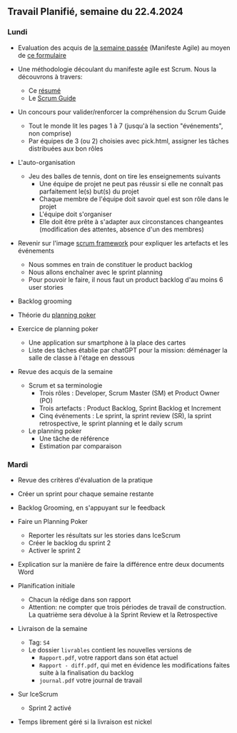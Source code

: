 ## Travail Planifié, semaine du 22.4.2024

### Lundi 

- Evaluation des acquis de [la semaine passée](2024-16.md) (Manifeste Agile) au moyen de [ce formulaire](https://forms.office.com/e/7qG5x6Te7m)
- Une méthodologie découlant du manifeste agile est Scrum. Nous la découvrons à travers:
  - Ce [résumé](../Supports/scrum.pdf)
  - Le [Scrum Guide](../Supports/2020-Scrum-Guide-French.pdf)

- Un concours pour valider/renforcer la compréhension du Scrum Guide
  - Tout le monde lit les pages 1 à 7 (jusqu'à la section "événements", non comprise)
  - Par équipes de 3 (ou 2) choisies avec pick.html, assigner les tâches distribuées aux bon rôles

- L'auto-organisation
  - Jeu des balles de tennis, dont on tire les enseignements suivants
    - Une équipe de projet ne peut pas réussir si elle ne connaît pas parfaitement le(s) but(s) du projet
    - Chaque membre de l'équipe doit savoir quel est son rôle dans le projet
    - L'équipe doit s'organiser
    - Elle doit être prête à s'adapter aux circonstances changeantes (modification des attentes, absence d'un des membres)

- Revenir sur l'image [scrum framework](../Supports/sources/scrum_framework.png) pour expliquer les artefacts et les événements
  - Nous sommes en train de constituer le product backlog
  - Nous allons enchaîner avec le sprint planning
  - Pour pouvoir le faire, il nous faut un product backlog d'au moins 6 user stories
- Backlog grooming
- Théorie du [planning poker](../Supports/Planning%20Poker.pdf)
- Exercice de planning poker
  - Une application sur smartphone à la place des cartes
  - Liste des tâches établie par chatGPT pour la mission: déménager la salle de classe à l'étage en dessous
- Revue des acquis de la semaine
  - Scrum et sa terminologie
    - Trois rôles : Developer, Scrum Master (SM) et Product Owner (PO)
    - Trois artefacts : Product Backlog, Sprint Backlog et Increment
    - Cinq événements : Le sprint, la sprint review (SR), la sprint retrospective, le sprint planning et le daily scrum
  - Le planning poker
    - Une tâche de référence
    - Estimation par comparaison

### Mardi 

- Revue des critères d'évaluation de la pratique
- Créer un sprint pour chaque semaine restante
- Backlog Grooming, en s'appuyant sur le feedback
- Faire un Planning Poker
  - Reporter les résultats sur les stories dans IceScrum
  - Créer le backlog du sprint 2 
  - Activer le sprint 2

- Explication sur la manière de faire la différence entre deux documents Word
- Planification initiale
  - Chacun la rédige dans son rapport
  - Attention: ne compter que trois périodes de travail de construction. La quatrième sera dévolue à la Sprint Review et la Retrospective
- Livraison de la semaine
  - Tag: `S4` 
  - Le dossier `livrables` contient les nouvelles versions de 
    - `Rapport.pdf`, votre rapport dans son état actuel
    - `Rapport - diff.pdf`, qui met en évidence les modifications faites suite à la finalisation du backlog
    - `journal.pdf` votre journal de travail
 - Sur IceScrum
    - Sprint 2 activé

- Temps librement géré si la livraison est nickel
